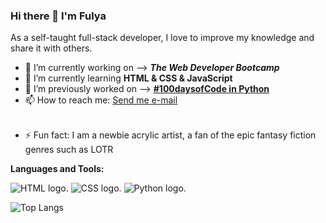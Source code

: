 ### Hi there 👋 I'm Fulya 
As a self-taught full-stack developer, I love to improve my knowledge and share it with others.


- 🔭 I’m currently working on --> ***The Web Developer Bootcamp*** 
- 🌱 I’m currently learning **HTML & CSS & JavaScript**
- 🔭 I’m previously worked on -->  [**#100daysofCode in Python**](https://github.com/FCimendere/100-Days-of-Code-Python)
- 📫 How to reach me: <table class="button"><a class="small success radius" href="mailto: fulyacoskun.87@gmail.com">Send me e-mail</a></table>
- ⚡ Fun fact: I am a newbie acrylic artist, a fan of the epic fantasy fiction genres such as LOTR

 **Languages and Tools:** 

![HTML logo.](https://camo.githubusercontent.com/d63d473e728e20a286d22bb2226a7bf45a2b9ac6c72c59c0e61e9730bfe4168c/68747470733a2f2f696d672e736869656c64732e696f2f62616467652f48544d4c352d4533344632363f7374796c653d666f722d7468652d6261646765266c6f676f3d68746d6c35266c6f676f436f6c6f723d7768697465)
![CSS logo.](https://camo.githubusercontent.com/3a0f693cfa032ea4404e8e02d485599bd0d192282b921026e89d271aaa3d7565/68747470733a2f2f696d672e736869656c64732e696f2f62616467652f435353332d3135373242363f7374796c653d666f722d7468652d6261646765266c6f676f3d63737333266c6f676f436f6c6f723d7768697465)
![Python logo.](https://camo.githubusercontent.com/a00abd8cea4105fa1cad91f7235d11206b492f51afeb9b23a25d04e8f36935e3/68747470733a2f2f696d672e736869656c64732e696f2f62616467652f507974686f6e2d4646443433423f7374796c653d666f722d7468652d6261646765266c6f676f3d707974686f6e266c6f676f436f6c6f723d626c7565)
 
![Top Langs](https://github-readme-stats.vercel.app/api/top-langs/?username=FCimendere&hide=TeX&layout=compact)


